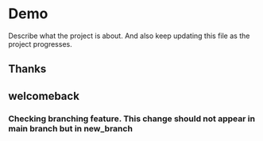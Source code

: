 # Demo
Describe what the project is about. And also keep updating this file as the project progresses. 
## Thanks
## welcomeback
### Checking branching feature. This change should not appear in main branch but in new_branch
